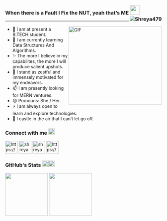 ### When there is a Fault I Fix the NUT, yeah that’s ME <img width="30px" src="https://media.tenor.com/images/8c62f4bdbf2f2a1d1f702c3550693e79/tenor.gif"><img src="https://komarev.com/ghpvc/?username=Shreya479&label=Profile%20views&color=0e8746&style=flat" alt="Shreya479" align="right" /> </p> <hr>
<img align="right" alt="GIF" src="https://github.com/arsentieva/arsentieva/blob/main/code.gif?raw=true" width="300" height="250" />


- 🔭 I am at present a B.TECH student.
- 🌱 I am currently learning Data Structures And Algorithms.
- ✨ The more I believe in my capabilites, the more I will produce salient upshots.
- 💬 I stand as zestful and immensely motivated for my endeavors.
- 📫 I am presently looking for MERN ventures.
- 😄 Pronouns: She / Her.
- ⚡ I am always open to learn and explore technologies. 
- 🌠 I castle in the air that I can’t let go off.


<h3>Connect with me <img src="https://media.tenor.com/images/4afe5760358275e8ef22db8c726a4a2b/tenor.gif" width="20px"></h3> 

<p align="left">
<a href=https://newrealitiesoflife.wordpress.com/home/ target="blank"><img align="center" src=https://cdn.wideinfo.org/wp-content/uploads/2017/09/2000px-Wordpress_Shiny_Icon.svg_-1.png alt="https://newrealitiesoflife.wordpress.com/home/" height="40" width="40" /></a>
<a href=https://www.linkedin.com/in/shreya-singh-a61a781a5 target="blank"><img align="center" src=https://www.freepnglogos.com/uploads/linkedin-blue-style-logo-png-0.png alt="shreya" height="40" width="40" /></a>
<a href="mailto:shreyasingh47990@gmail.com?subject=subject&cc=cc@gmail.com"><img align="center" src="https://www.icone-png.com/png/6/6066.png" alt="shreya" height="40" width="40"/></a>
<a href=https://www.deviantart.com/elgaf/gallery/ target="blank"><img align="center" src=https://th.bing.com/th/id/OIP.mxaRrvR47-NKPr28XPsLfQHaHa?pid=ImgDet&rs=1 alt="https://newrealitiesoflife.wordpress.com/home/" height="40" width="40" /></a>
</p>

<h3> GitHub's Stats <img src="https://media.tenor.com/images/18356ed09a7d70afb336939d5f34b572/tenor.gif" width="20px"><img src= "https://media.tenor.com/images/18356ed09a7d70afb336939d5f34b572/tenor.gif" width="20px"></h3> 

<img height="137px" src="https://github-readme-stats.vercel.app/api?username=Shreya479&hide_title=true&hide_border=true&show_icons=true&include_all_commits=true&count_private=true&line_height=21&text_color=000&icon_color=000&bg_color=0,ea6161,ffc64d,fffc4d,52fa5a&theme=graywhite" />     <img height="137px" src="https://github-readme-stats.vercel.app/api/top-langs/?username=Shreya479&hide=html&hide_title=true&hide_border=true&layout=compact&langs_count=8&text_color=000&icon_color=fff&bg_color=0,52fa5a,4dfcff,c64dff&theme=graywhite" />

